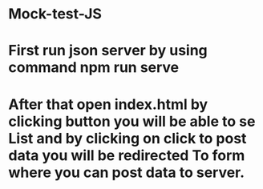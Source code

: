 # Mock-test-JS
# First run json server by using command npm run serve
# After that open index.html by clicking button you will be able to se List and by clicking on click to post data you will be redirected To form where you can post data to server.
